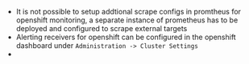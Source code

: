 - It is not possible to setup addtional scrape configs in promtheus for openshift monitoring, a separate instance of prometheus has to be deployed and configured to scrape external targets
- Alerting receivers for openshift can be configured in the openshift dashboard under `Administration -> Cluster Settings`
- 